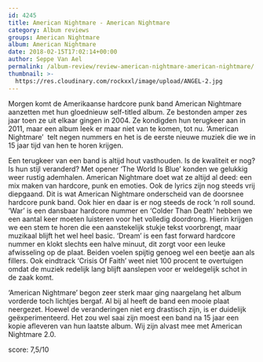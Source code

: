 ```yaml
---
id: 4245
title: American Nightmare - American Nightmare
category: Album reviews
groups: American Nightmare
album: American Nightmare
date: 2018-02-15T17:02:14+00:00
author: Seppe Van Ael
permalink: /album-review/review-american-nightmare-american-nightmare/
thumbnail: >-
  https://res.cloudinary.com/rockxxl/image/upload/ANGEL-2.jpg
---
```

Morgen komt de Amerikaanse hardcore punk band American Nightmare aanzetten met hun gloednieuw self-titled album. Ze bestonden amper zes jaar toen ze uit elkaar gingen in 2004. Ze kondigden hun terugkeer aan in 2011, maar een album leek er maar niet van te komen, tot nu. ‘American Nightmare’  telt negen nummers en het is de eerste nieuwe muziek die we in 15 jaar tijd van hen te horen krijgen.

Een terugkeer van een band is altijd hout vasthouden. Is de kwaliteit er nog? Is hun stijl veranderd? Met opener ‘The World Is Blue’ konden we gelukkig weer rustig ademhalen. American Nightmare doet wat ze altijd al deed: een mix maken van hardcore, punk en emoties. Ook de lyrics zijn nog steeds vrij diepgaand. Dit is wat American Nightmare onderscheid van de doorsnee hardcore punk band. Ook hier en daar is er nog steeds de rock ‘n roll sound. ‘War’ is een dansbaar hardcore nummer en ‘Colder Than Death’ hebben we een aantal keer moeten luisteren voor het volledig doordrong. Hierin krijgen we een stem te horen die een aanstekelijk stukje tekst voorbrengt, maar muzikaal blijft het wel heel basic. ‘Dream’ is een fast forward hardcore nummer en klokt slechts een halve minuut, dit zorgt voor een leuke afwisseling op de plaat. Beiden voelen spijtig genoeg wel een beetje aan als fillers. Ook eindtrack ‘Crisis Of Faith’ weet niet 100 procent te overtuigen omdat de muziek redelijk lang blijft aanslepen voor er weldegelijk schot in de zaak komt.

‘American Nightmare’ begon zeer sterk maar ging naargelang het album vorderde toch lichtjes bergaf. Al bij al heeft de band een mooie plaat neergezet. Hoewel de veranderingen niet erg drastisch zijn, is er duidelijk geëxperimenteerd. Het zou wel saai zijn moest een band na 15 jaar een kopie afleveren van hun laatste album. Wij zijn alvast mee met American Nightmare 2.0.

score: 7,5/10

